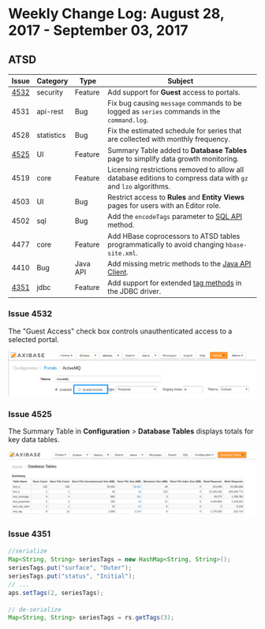 # Weekly Change Log: August 28, 2017 - September 03, 2017

## ATSD

| Issue| Category    | Type    | Subject              |
|------|-------------|---------|----------------------|
| [4532](#issue-4532) | security | Feature | Add support for **Guest** access to portals. |
| 4531 | api-rest | Bug | Fix bug causing `message` commands to be logged as `series` commands in the `command.log`. |
| 4528 | statistics | Bug | Fix the estimated schedule for series that are collected with monthly frequency. |
| [4525](#issue-4525) | UI | Feature | Summary Table added to **Database Tables** page to simplify data growth monitoring. |
| 4519 | core | Feature | Licensing restrictions removed to allow all database editions to compress data with `gz` and `lzo` algorithms. |
| 4503 | UI | Bug | Restrict access to **Rules** and **Entity Views** pages for users with an Editor role. |
| 4502 | sql | Bug | Add the `encodeTags` parameter to [SQL API](../../sql) method. |
| 4477 | core | Feature | Add HBase coprocessors to ATSD tables programmatically to avoid changing `hbase-site.xml`. |
| 4410 | Bug | Java API | Add missing metric methods to the [Java API Client](https://github.com/axibase/atsd-api-java). |
| [4351](#issue-4351) | jdbc | Feature | Add support for extended [tag methods](https://github.com/axibase/atsd-jdbc#tag-columns) in the JDBC driver. |

### Issue 4532

The "Guest Access" check box controls unauthenticated access to a selected portal.

![](./Images/issue-4532.png)

### Issue 4525

The Summary Table in **Configuration** > **Database Tables** displays totals for key data tables.

![](./Images/issue-4525.png)

### Issue 4351

```java
//serialize
Map<String, String> seriesTags = new HashMap<String, String>();
seriesTags.put("surface", "Outer");
seriesTags.put("status", "Initial");
// ...
aps.setTags(2, seriesTags);

// de-serialize
Map<String, String> seriesTags = rs.getTags(3);
```
